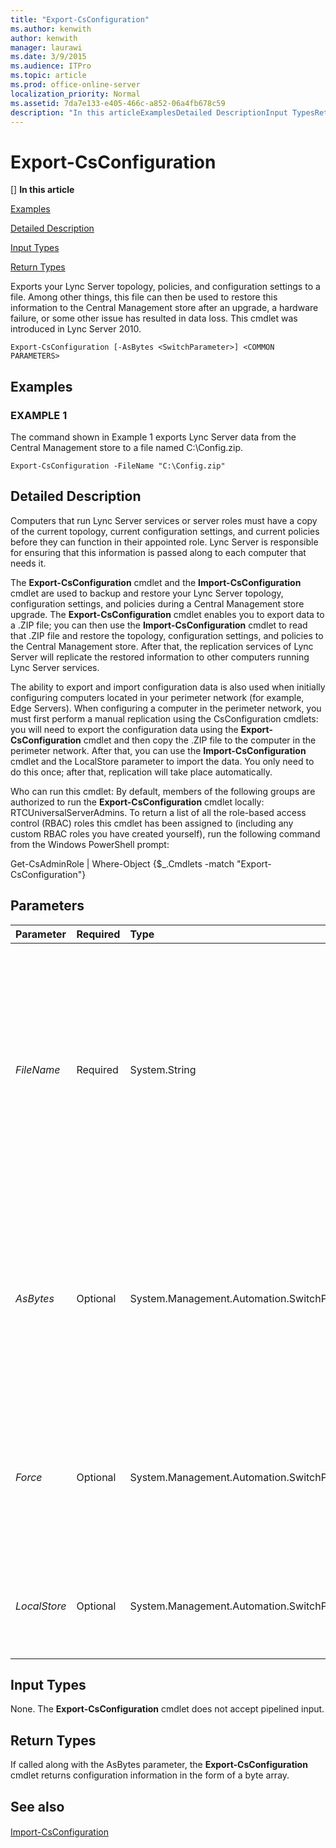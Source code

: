 ```yaml
---
title: "Export-CsConfiguration"
ms.author: kenwith
author: kenwith
manager: laurawi
ms.date: 3/9/2015
ms.audience: ITPro
ms.topic: article
ms.prod: office-online-server
localization_priority: Normal
ms.assetid: 7da7e133-e405-466c-a852-06a4fb678c59
description: "In this articleExamplesDetailed DescriptionInput TypesReturn Types"
---
```


# Export-CsConfiguration
[]
 **In this article**
  
[Examples](#sectionSection0)
  
[Detailed Description](#sectionSection1)
  
[Input Types](#sectionSection2)
  
[Return Types](#sectionSection3)
  
Exports your Lync Server topology, policies, and configuration settings to a file. Among other things, this file can then be used to restore this information to the Central Management store after an upgrade, a hardware failure, or some other issue has resulted in data loss. This cmdlet was introduced in Lync Server 2010.
  
```
Export-CsConfiguration [-AsBytes <SwitchParameter>] <COMMON PARAMETERS>
```

## Examples
<a name="sectionSection0"> </a>

### EXAMPLE 1

The command shown in Example 1 exports Lync Server data from the Central Management store to a file named C:\Config.zip. 
  
```
Export-CsConfiguration -FileName "C:\Config.zip"
```

## Detailed Description
<a name="sectionSection1"> </a>

Computers that run Lync Server services or server roles must have a copy of the current topology, current configuration settings, and current policies before they can function in their appointed role. Lync Server is responsible for ensuring that this information is passed along to each computer that needs it. 
  
The **Export-CsConfiguration** cmdlet and the **Import-CsConfiguration** cmdlet are used to backup and restore your Lync Server topology, configuration settings, and policies during a Central Management store upgrade. The **Export-CsConfiguration** cmdlet enables you to export data to a .ZIP file; you can then use the **Import-CsConfiguration** cmdlet to read that .ZIP file and restore the topology, configuration settings, and policies to the Central Management store. After that, the replication services of Lync Server will replicate the restored information to other computers running Lync Server services. 
  
The ability to export and import configuration data is also used when initially configuring computers located in your perimeter network (for example, Edge Servers). When configuring a computer in the perimeter network, you must first perform a manual replication using the CsConfiguration cmdlets: you will need to export the configuration data using the **Export-CsConfiguration** cmdlet and then copy the .ZIP file to the computer in the perimeter network. After that, you can use the **Import-CsConfiguration** cmdlet and the LocalStore parameter to import the data. You only need to do this once; after that, replication will take place automatically. 
  
Who can run this cmdlet: By default, members of the following groups are authorized to run the **Export-CsConfiguration** cmdlet locally: RTCUniversalServerAdmins. To return a list of all the role-based access control (RBAC) roles this cmdlet has been assigned to (including any custom RBAC roles you have created yourself), run the following command from the Windows PowerShell prompt: 
  
Get-CsAdminRole | Where-Object {$_.Cmdlets -match "Export-CsConfiguration"}
  
## Parameters
<a name="sectionSection1"> </a>

|**Parameter**|**Required**|**Type**|**Description**|
|:-----|:-----|:-----|:-----|
| _FileName_ <br/> |Required  <br/> |System.String  <br/> |Path to the .ZIP file to be created when you run the **Export-CsConfiguration** cmdlet. For example: -FileName "C:\Config.zip". Note that you must include either the FileName or the AsBytes parameters, but not both, when calling the **Export-CsConfiguration** cmdlet.  <br/> |
| _AsBytes_ <br/> |Optional  <br/> |System.Management.Automation.SwitchParameter  <br/> |Returns topology information as a byte array; the returned data must then be stored in a variable in order to be used by the **Import-CsConfiguration** cmdlet. You cannot use both AsBytes and FileName in the same command.  <br/> |
| _Force_ <br/> |Optional  <br/> |System.Management.Automation.SwitchParameter  <br/> |Suppresses the display of any non-fatal error message that might occur when running the command. To set the Force parameter to True use this syntax:  <br/> -Force:$True  <br/> |
| _LocalStore_ <br/> |Optional  <br/> |System.Management.Automation.SwitchParameter  <br/> |Retrieves the configuration data from the local computer rather than from the Central Management store itself.  <br/> |
   
## Input Types
<a name="sectionSection2"> </a>

None. The **Export-CsConfiguration** cmdlet does not accept pipelined input. 
  
## Return Types
<a name="sectionSection3"> </a>

If called along with the AsBytes parameter, the **Export-CsConfiguration** cmdlet returns configuration information in the form of a byte array. 
  
## See also
<a name="sectionSection3"> </a>

#### 

[Import-CsConfiguration](import-csconfiguration.md)

